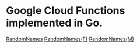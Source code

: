 # Google Cloud Functions implemented in Go.

[RandomNames](https://us-central1-reconditematter.cloudfunctions.net/RandomNames?count=100)
[RandomNames(F)](https://us-central1-reconditematter.cloudfunctions.net/RandomNames?count=100&gender=F)
[RandomNames(M)](https://us-central1-reconditematter.cloudfunctions.net/RandomNames?count=100&gender=M)
